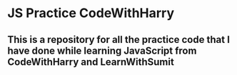 ﻿# JS Practice CodeWithHarry
## This is a repository for all the practice code that I have done while learning JavaScript from CodeWithHarry and LearnWithSumit
